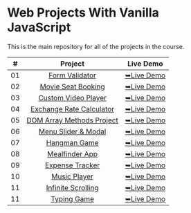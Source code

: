 # Web Projects With Vanilla JavaScript

This is the main repository for all of the projects in the course.

|  #  |            Project             | Live Demo |
| :-: | :----------------------------: | :-------: |
| 01  |       [Form Validator](https://github.com/C0dewithLokesh/vanillawebprojects/tree/main/Form%20Validator)       | [➥Live Demo](https://c0dewithlokesh.github.io/vanillawebprojects/Form%20Validator)  |
| 02  |       [Movie Seat Booking](https://github.com/C0dewithLokesh/vanillawebprojects/tree/main/Movie%20Seat%20Booking)       | [➥Live Demo](https://c0dewithlokesh.github.io/vanillawebprojects/Movie%20Seat%20Booking)  |
| 03  |       [Custom Video Player](https://github.com/C0dewithLokesh/vanillawebprojects/tree/main/Custom%20Video%20Player)       | [➥Live Demo](https://c0dewithlokesh.github.io/vanillawebprojects/Custom%20Video%20Player)  |
| 04  |       [Exchange Rate Calculator](https://github.com/C0dewithLokesh/vanillawebprojects/tree/main/Exchange%20Rate%20Calculator)       | [➥Live Demo](https://c0dewithlokesh.github.io/vanillawebprojects/Exchange%20Rate%20Calculator)  |
| 05  |       [DOM Array Methods Project](https://github.com/C0dewithLokesh/vanillawebprojects/tree/main/DOM%20Array%20Methods)       | [➥Live Demo](https://c0dewithlokesh.github.io/vanillawebprojects/DOM%20Array%20Methods)  |
| 06  |       [Menu Slider & Modal](https://github.com/C0dewithLokesh/vanillawebprojects/tree/main/Menu%20Slider%20%26%20Modal)       | [➥Live Demo](https://c0dewithlokesh.github.io/vanillawebprojects/Menu%20Slider%20%26%20Modal)  |
| 07  |       [Hangman Game](https://github.com/C0dewithLokesh/vanillawebprojects/tree/main/Hangman%20Game)       | [➥Live Demo](https://c0dewithlokesh.github.io/vanillawebprojects/Hangman%20Game)  |
| 08  |       [Mealfinder App](https://github.com/C0dewithLokesh/vanillawebprojects/tree/main/Meal%20Finder)       | [➥Live Demo](https://c0dewithlokesh.github.io/vanillawebprojects/Meal%20Finder)  |
| 09  |       [Expense Tracker](https://github.com/C0dewithLokesh/vanillawebprojects/tree/main/Expense%20Tracker)       | [➥Live Demo](https://c0dewithlokesh.github.io/vanillawebprojects/Expense%20Tracker)  |
| 10  |       [Music Player](https://github.com/C0dewithLokesh/vanillawebprojects/tree/main/Music%20Player)       | [➥Live Demo](https://c0dewithlokesh.github.io/vanillawebprojects/Music%20Player)  |
| 11  |       [Infinite Scrolling](https://github.com/C0dewithLokesh/vanillawebprojects/tree/main/Infinite%20Scroll)       | [➥Live Demo](https://c0dewithlokesh.github.io/vanillawebprojects/Infinite%20Scroll)  |
| 11  |       [Typing Game](https://github.com/C0dewithLokesh/vanillawebprojects/tree/main/typing-game)       | [➥Live Demo](https://c0dewithlokesh.github.io/vanillawebprojects/typing-game)  |

